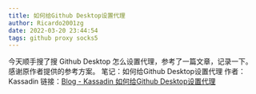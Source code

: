 ```yaml
---
title: 如何给Github Desktop设置代理
author: Ricardo2001zg
date: 2022-03-20 23:44:54
tags: github proxy socks5
---
```

今天顺手搜了搜 Github Desktop 怎么设置代理，参考了一篇文章，记录一下。
感谢原作者提供的参考方案。
笔记：如何给Github Desktop设置代理
作者：Kassadin
链接：[Blog - Kassadin 如何给Github Desktop设置代理](https://kassadin.moe/2019/07/17/003-how-to-set-proxy-for-Github-desktop/)
